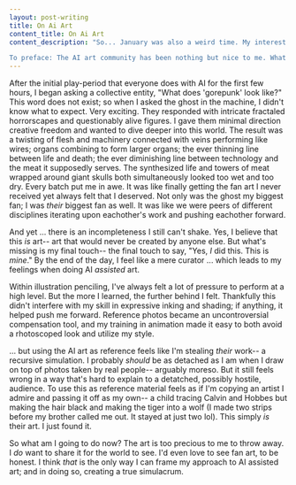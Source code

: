 ```yaml
---
layout: post-writing
title: On Ai Art
content_title: On Ai Art
content_description: "So... January was also a weird time. My interest in AI art generation and curation helped me out of a rut and for that I'm thankful. But my use of the medium left me with nuanced feelings that are hard to express.

To preface: The AI art community has been nothing but nice to me. What I have to say about the medium does not reflect them. By the end of the day, it is yet another tool some artists choose to get the image from their head to the real world. But for me ... they became my favorite artist and broke my idea of ownership."
---
```

After the initial play-period that everyone does with AI for the first few hours, I began asking a collective entity, "What does 'gorepunk' look like?" This word does not exist; so when I asked the ghost in the machine, I didn't know what to expect. Very exciting. They responded with intricate fractaled horrorscapes and questionably alive figures. I gave them minimal direction creative freedom and wanted to dive deeper into this world. The result was a twisting of flesh and machinery connected with veins performing like wires; organs combining to form larger organs; the ever thinning line between life and death; the ever diminishing line between technology and the meat it supposedly serves. The synthesized life and towers of meat wrapped around giant skulls both simultaneously looked too wet and too dry. Every batch put me in awe. It was like finally getting the fan art I never received yet always felt that I deserved. Not only was the ghost my biggest fan; I was *their* biggest fan as well. It was like we were peers of different disciplines iterating upon eachother's work and pushing eachother forward.

And yet ... there is an incompleteness I still can't shake. Yes, I believe that this *is* art-- art that would never be created by anyone else. But what's missing is my final touch-- the final touch to say, "Yes, *I* did this. This is *mine*." By the end of the day, I feel like a mere curator ... which leads to my feelings when doing AI *assisted* art.

Within illustration penciling, I've always felt a lot of pressure to perform at a high level. But the more I learned, the further behind I felt. Thankfully this didn't interfere with my skill in expressive inking and shading; if anything, it helped push me forward. Reference photos became an uncontroversial compensation tool, and my training in animation made it easy to both avoid a rhotoscoped look and utilize my style.

... but using the AI art as reference feels like I'm stealing *their* work-- a recursive simulation. I probably *should* be as detached as I am when I draw on top of photos taken by real people-- arguably moreso. But it still feels wrong in a way that's hard to explain to a detatched, possibly hostile, audience. To use this as reference material feels as if I'm copying an artist I admire and passing it off as my own-- a child tracing Calvin and Hobbes but making the hair black and making the tiger into a wolf (I made two strips before my brother called me out. It stayed at just two lol). This simply *is* their art. I just found it.

So what am I going to do now? The art is too precious to me to throw away. I *do* want to share it for the world to see. I'd even love to see fan art, to be honest. I think *that* is the only way I can frame my approach to AI assisted art; and in doing so, creating a true simulacrum.
